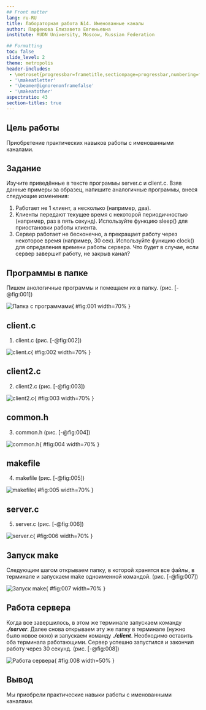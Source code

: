 ```yaml
---
## Front matter
lang: ru-RU
title: Лабораторная работа №14. Именованные каналы
author: Парфенова Елизавета Евгеньевна
institute: RUDN University, Moscow, Russian Federation

## Formatting
toc: false
slide_level: 2
theme: metropolis
header-includes: 
 - \metroset{progressbar=frametitle,sectionpage=progressbar,numbering=fraction}
 - '\makeatletter'
 - '\beamer@ignorenonframefalse'
 - '\makeatother'
aspectratio: 43
section-titles: true
---
```


## Цель работы

Приобретение практических навыков работы с именованными каналами.

## Задание

Изучите приведённые в тексте программы server.c и client.c. Взяв данные примеры
за образец, напишите аналогичные программы, внеся следующие изменения:
1. Работает не 1 клиент, а несколько (например, два).
2. Клиенты передают текущее время с некоторой периодичностью (например, раз в пять
секунд). Используйте функцию sleep() для приостановки работы клиента.
3. Сервер работает не бесконечно, а прекращает работу через некоторое время (например, 30 сек). Используйте функцию clock() для определения времени работы сервера.
Что будет в случае, если сервер завершит работу, не закрыв канал?

## Программы в папке

Пишем анологичные программы и помещаем их в папку. (рис. [-@fig:001])

![Папка с программами](image/1.png){ #fig:001 width=70% }

## client.c

1. client.c (рис. [-@fig:002])

![client.c](image/2.png){ #fig:002 width=70% }

## client2.c

2. client2.c (рис. [-@fig:003])

![client2.c](image/3.png){ #fig:003 width=70% }

## common.h

3. common.h (рис. [-@fig:004])

![common.h](image/4.png){ #fig:004 width=70% }

## makefile

4. makefile (рис. [-@fig:005])

![makefile](image/5.png){ #fig:005 width=70% }

## server.c

5. server.c (рис. [-@fig:006])

![server.c](image/6.png){ #fig:006 width=70% }

## Запуск make

Следующим шагом открываем папку, в которой хранятся все файлы, в терминале и запускаем make одноименной командой. (рис. [-@fig:007])

![Запуск make](image/7.png){ #fig:007 width=70% }

## Работа сервера

Когда все завершилось, в этом же терминале запускаем команду ***./server***. Далее снова открываем эту же папку в терминале (нужно было новое окно) и запускаем команду ***./client***. Необходимо оставить оба терминала работающими. Сервер успешно запустился и закончил работу через 30 секунд. (рис. [-@fig:008])

![Работа сервера](image/8.png){ #fig:008 width=50% }

## Вывод

Мы приобрели практические навыки работы с именованными каналами.